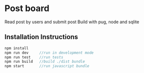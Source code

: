 # Post board
Read post by users and submit post
Build with pug, node and sqlite

## Installation Instructions

```JavaScript
npm install
npm run dev     //run in development mode
npm run test    //run tests
npm run build   //build ./dist bundle
npm start       //run javascript bundle
```
